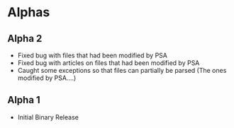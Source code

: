 # Alphas #
## Alpha 2 ##
  * Fixed bug with files that had been modified by PSA
  * Fixed bug with articles on files that had been modified by PSA
  * Caught some exceptions so that files can partially be parsed (The ones modified by PSA....)
## Alpha 1 ##
  * Initial Binary Release